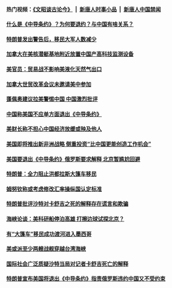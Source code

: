 #### 热门视频：[《文昭谈古论今》](https://github.com/gfw-breaker/wenzhao/blob/master/README.md?t=10221833) &nbsp;|&nbsp; [新唐人时事小品](https://github.com/gfw-breaker/ntdtv-comedy/blob/master/README.md?t=10221833) &nbsp;|&nbsp; [新唐人中国禁闻](https://github.com/gfw-breaker/ntdtv-news/blob/master/README.md?t=10221833)

#### [什么是《中导条约》？为何要退约？与中国有啥关系？](../pages/zg_yre_rvq/4624262.md?t=10221833) 

#### [特朗普发出警告后，移民大军人数减少 ](../pages/zg_yre_rvq/4624250.md?t=10221833) 

#### [加拿大在美核潜艇基地附近放置中国产高科技监测设备 ](../pages/zg_yre_rvq/4624122.md?t=10221833) 

#### [美官员：贸易战不影响美液化天然气出口 ](../pages/zg_yre_rvq/4624061.md?t=10221833) 

#### [加拿大世贸改革会议未邀请美中参加](../pages/zg_yre_rvq/4623629.md?t=10221833) 

#### [蓬佩奥建议拉美警惕中国  中国激烈批评 ](../pages/zg_yre_rvq/4623523.md?t=10221833) 

#### [中国称美国不应单方面退出《中导条约》](../pages/zg_yre_rvq/4623483.md?t=10221833) 

#### [ 美财长称不担心中国经济放缓或殃及他人  ](../pages/zg_yre_rvq/4623473.md?t=10221833) 

#### [美国即将推出新非洲战略 侧重投资“比中国更能创造工作机会”](../pages/zg_yre_rvq/4623418.md?t=10221833) 

#### [美国要退出《中导条约》俄罗斯要求解释 北京暂尴尬回避](../pages/zg_yre_rvq/4623381.md?t=10221833) 

#### [特朗普：全力阻止洪都拉斯大篷车移民](../pages/zg_yre_rvq/4623321.md?t=10221833) 

#### [姆努钦称或考虑修改汇率操纵国认定标准](../pages/zg_yre_rvq/4622675.md?t=10221833) 

#### [特朗普批评沙特对卡舒吉之死的解释存在谎言和欺骗](../pages/zg_yre_rvq/4622669.md?t=10221833) 

#### [海峡论谈：美科研船停泊高雄 打擦边球试探北京？](../pages/zg_yre_rvq/4622648.md?t=10221833) 

#### [有“大篷车”移民成功渡河进入墨西哥 ](../pages/zg_yre_rvq/4622597.md?t=10221833) 

#### [美或派至少两艘战舰穿越台湾海峡](../pages/zg_yre_rvq/4622514.md?t=10221833) 

#### [国际社会广泛质疑沙特当局对记者卡舒吉死亡的解释](../pages/zg_yre_rvq/4622461.md?t=10221833) 

#### [特朗普宣布美国将退出《中导条约》指责俄罗斯违约中国又不受约束](../pages/zg_yre_rvq/4622440.md?t=10221833) 

